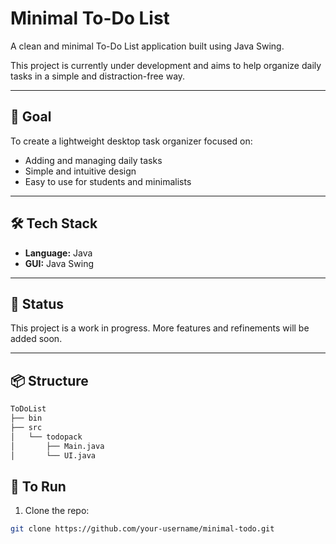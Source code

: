# Minimal To-Do List

A clean and minimal To-Do List application built using Java Swing.

This project is currently under development and aims to help organize daily tasks in a simple and distraction-free way.

---

## 🎯 Goal

To create a lightweight desktop task organizer focused on:

- Adding and managing daily tasks
- Simple and intuitive design
- Easy to use for students and minimalists

---

## 🛠️ Tech Stack

- **Language:** Java  
- **GUI:** Java Swing  

---

## 🚧 Status

This project is a work in progress. More features and refinements will be added soon.

---

## 📦 Structure

```bash
ToDoList
├── bin
├── src
│   └── todopack
│       ├── Main.java
│       └── UI.java
```

## 🚀 To Run

1. Clone the repo:
```bash
git clone https://github.com/your-username/minimal-todo.git
